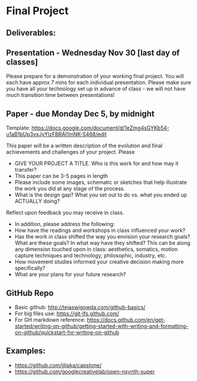 # Final Project

## Deliverables:

## Presentation - Wednesday Nov 30 [last day of classes]
Please prepare for a demonstration of your working final project. You will each have approx 7 mins for each individual presentation. Please make sure you have all your technology set up in advance of class - we will not have much transition time between presentations!

## Paper - due Monday Dec 5, by midnight
Template: https://docs.google.com/document/d/1eZmg4sGYKb54-u1aB1bUp3vxJyYlzFBRAI1mNK-S468/edit

This paper will be a written description of the evolution and final achievements and challenges of your project. Please 
- GIVE YOUR PROJECT A TITLE. Who is this work for and how may it transfer?
- This paper can be 3-5 pages in length
- Please include some images, schematic or sketches that help illustrate the work you did at any stage of the process.
- What is the design gap? What you set out to do vs. what you ended up ACTUALLY doing?

Reflect upon feedback you may receive in class.
- In addition, please address the following:
- How have the readings and workshops in class influenced your work?
- Has the work in class shifted the way you envision your research goals? What are these goals? In what way have they shifted? This can be along any dimension touched upon in class: aesthetics, somatics, motion capture techniques and technology, philosophic, industry, etc. 
- How movement studies informed your creative decision making more specifically?
- What are your plans for your future research?

## GitHub Repo

- Basic github: http://tejaswigowda.com/github-basics/ 
- For big files use: https://git-lfs.github.com/ 
- For GH markdown reference: https://docs.github.com/en/get-started/writing-on-github/getting-started-with-writing-and-formatting-on-github/quickstart-for-writing-on-github

## Examples:

- https://github.com/jjliska/capstone/
- https://github.com/googlecreativelab/open-nsynth-super 
